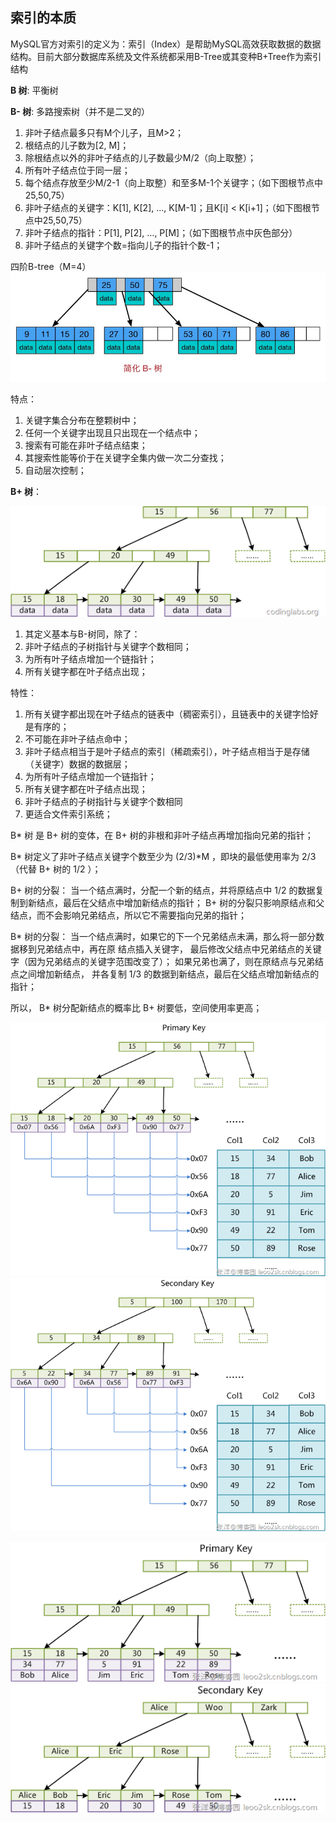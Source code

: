 
## 索引的本质
MySQL官方对索引的定义为：索引（Index）是帮助MySQL高效获取数据的数据结构。目前大部分数据库系统及文件系统都采用B-Tree或其变种B+Tree作为索引结构

**B 树**: 平衡树



**B- 树**: 多路搜索树（并不是二叉的）

   1. 非叶子结点最多只有M个儿子，且M>2；
   2. 根结点的儿子数为[2, M]；
   3. 除根结点以外的非叶子结点的儿子数最少M/2（向上取整）；
   4. 所有叶子结点位于同一层；
   5. 每个结点存放至少M/2-1（向上取整）和至多M-1个关键字；（如下图根节点中25,50,75）
   6. 非叶子结点的关键字：K[1], K[2], …, K[M-1]；且K[i] < K[i+1]；（如下图根节点中25,50,75）
   7. 非叶子结点的指针：P[1], P[2], …, P[M]；（如下图根节点中灰色部分）
   8. 非叶子结点的关键字个数=指向儿子的指针个数-1；

四阶B-tree（M=4）
![四阶B-tree](./img/b-tree.jpg)

特点：
   1. 关键字集合分布在整颗树中；
   2. 任何一个关键字出现且只出现在一个结点中；
   3. 搜索有可能在非叶子结点结束；
   4. 其搜索性能等价于在关键字全集内做一次二分查找；
   5. 自动层次控制； 

**B+ 树**：

   ![](./img/b+tree2.png)
   
   1. 其定义基本与B-树同，除了：
   2. 非叶子结点的子树指针与关键字个数相同；
   3. 为所有叶子结点增加一个链指针；
   4. 所有关键字都在叶子结点出现；

特性：

   1. 所有关键字都出现在叶子结点的链表中（稠密索引），且链表中的关键字恰好是有序的；
   2. 不可能在非叶子结点命中；
   3. 非叶子结点相当于是叶子结点的索引（稀疏索引），叶子结点相当于是存储（关键字）数据的数据层；
   4. 为所有叶子结点增加一个链指针；
   5. 所有关键字都在叶子结点出现； 
   6. 非叶子结点的子树指针与关键字个数相同
   7. 更适合文件索引系统； 
   



B* 树
是 B+ 树的变体，在 B+ 树的非根和非叶子结点再增加指向兄弟的指针；

   B* 树定义了非叶子结点关键字个数至少为 (2/3)*M ，即块的最低使用率为 2/3 （代替 B+ 树的 1/2 ）；

   B+ 树的分裂：
   当一个结点满时，分配一个新的结点，并将原结点中 1/2 的数据复制到新结点，最后在父结点中增加新结点的指针；
   B+ 树的分裂只影响原结点和父结点，而不会影响兄弟结点，所以它不需要指向兄弟的指针；

   B* 树的分裂：
   当一个结点满时，如果它的下一个兄弟结点未满，那么将一部分数据移到兄弟结点中，再在原 结点插入关键字，
   最后修改父结点中兄弟结点的关键字（因为兄弟结点的关键字范围改变了）；
   如果兄弟也满了，则在原结点与兄弟结点之间增加新结点，
   并各复制 1/3 的数据到新结点，最后在父结点增加新结点的指针；

   所以， B* 树分配新结点的概率比 B+ 树要低，空间使用率更高； 

![](./img/MyISAM.png)
![](./img/MyISAM2.png)

![](./img/InnoDB.png)
![](./img/InnoDB2.png)
